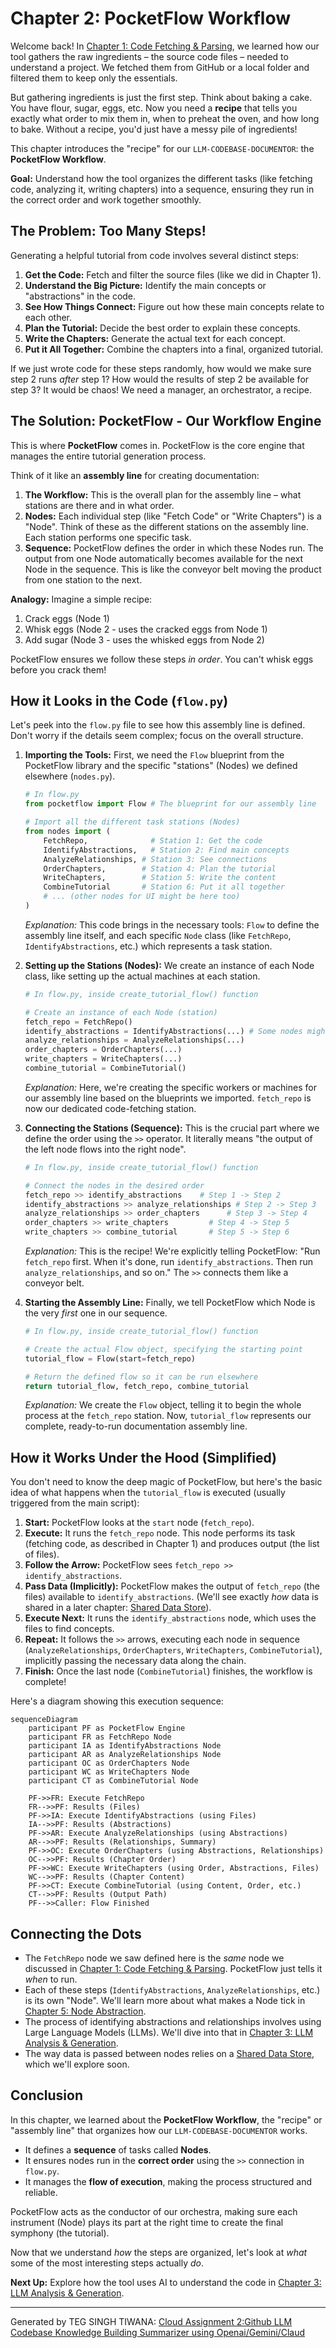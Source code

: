 # Chapter 2: PocketFlow Workflow

Welcome back! In [Chapter 1: Code Fetching & Parsing](01_code_fetching___parsing.md), we learned how our tool gathers the raw ingredients – the source code files – needed to understand a project. We fetched them from GitHub or a local folder and filtered them to keep only the essentials.

But gathering ingredients is just the first step. Think about baking a cake. You have flour, sugar, eggs, etc. Now you need a **recipe** that tells you exactly what order to mix them in, when to preheat the oven, and how long to bake. Without a recipe, you'd just have a messy pile of ingredients!

This chapter introduces the "recipe" for our `LLM-CODEBASE-DOCUMENTOR`: the **PocketFlow Workflow**.

**Goal:** Understand how the tool organizes the different tasks (like fetching code, analyzing it, writing chapters) into a sequence, ensuring they run in the correct order and work together smoothly.

## The Problem: Too Many Steps!

Generating a helpful tutorial from code involves several distinct steps:

1.  **Get the Code:** Fetch and filter the source files (like we did in Chapter 1).
2.  **Understand the Big Picture:** Identify the main concepts or "abstractions" in the code.
3.  **See How Things Connect:** Figure out how these main concepts relate to each other.
4.  **Plan the Tutorial:** Decide the best order to explain these concepts.
5.  **Write the Chapters:** Generate the actual text for each concept.
6.  **Put it All Together:** Combine the chapters into a final, organized tutorial.

If we just wrote code for these steps randomly, how would we make sure step 2 runs *after* step 1? How would the results of step 2 be available for step 3? It would be chaos! We need a manager, an orchestrator, a recipe.

## The Solution: PocketFlow - Our Workflow Engine

This is where **PocketFlow** comes in. PocketFlow is the core engine that manages the entire tutorial generation process.

Think of it like an **assembly line** for creating documentation:

1.  **The Workflow:** This is the overall plan for the assembly line – what stations are there and in what order.
2.  **Nodes:** Each individual step (like "Fetch Code" or "Write Chapters") is a "Node". Think of these as the different stations on the assembly line. Each station performs one specific task.
3.  **Sequence:** PocketFlow defines the order in which these Nodes run. The output from one Node automatically becomes available for the next Node in the sequence. This is like the conveyor belt moving the product from one station to the next.

**Analogy:** Imagine a simple recipe:
1.  Crack eggs (Node 1)
2.  Whisk eggs (Node 2 - uses the cracked eggs from Node 1)
3.  Add sugar (Node 3 - uses the whisked eggs from Node 2)

PocketFlow ensures we follow these steps *in order*. You can't whisk eggs before you crack them!

## How it Looks in the Code (`flow.py`)

Let's peek into the `flow.py` file to see how this assembly line is defined. Don't worry if the details seem complex; focus on the overall structure.

1.  **Importing the Tools:**
    First, we need the `Flow` blueprint from the PocketFlow library and the specific "stations" (Nodes) we defined elsewhere (`nodes.py`).

    ```python
    # In flow.py
    from pocketflow import Flow # The blueprint for our assembly line

    # Import all the different task stations (Nodes)
    from nodes import (
        FetchRepo,              # Station 1: Get the code
        IdentifyAbstractions,   # Station 2: Find main concepts
        AnalyzeRelationships, # Station 3: See connections
        OrderChapters,        # Station 4: Plan the tutorial
        WriteChapters,        # Station 5: Write the content
        CombineTutorial       # Station 6: Put it all together
        # ... (other nodes for UI might be here too)
    )
    ```
    *Explanation:* This code brings in the necessary tools: `Flow` to define the assembly line itself, and each specific `Node` class (like `FetchRepo`, `IdentifyAbstractions`, etc.) which represents a task station.

2.  **Setting up the Stations (Nodes):**
    We create an instance of each Node class, like setting up the actual machines at each station.

    ```python
    # In flow.py, inside create_tutorial_flow() function

    # Create an instance of each Node (station)
    fetch_repo = FetchRepo()
    identify_abstractions = IdentifyAbstractions(...) # Some nodes might have settings
    analyze_relationships = AnalyzeRelationships(...)
    order_chapters = OrderChapters(...)
    write_chapters = WriteChapters(...)
    combine_tutorial = CombineTutorial()
    ```
    *Explanation:* Here, we're creating the specific workers or machines for our assembly line based on the blueprints we imported. `fetch_repo` is now our dedicated code-fetching station.

3.  **Connecting the Stations (Sequence):**
    This is the crucial part where we define the order using the `>>` operator. It literally means "the output of the left node flows into the right node".

    ```python
    # In flow.py, inside create_tutorial_flow() function

    # Connect the nodes in the desired order
    fetch_repo >> identify_abstractions    # Step 1 -> Step 2
    identify_abstractions >> analyze_relationships # Step 2 -> Step 3
    analyze_relationships >> order_chapters      # Step 3 -> Step 4
    order_chapters >> write_chapters         # Step 4 -> Step 5
    write_chapters >> combine_tutorial       # Step 5 -> Step 6
    ```
    *Explanation:* This is the recipe! We're explicitly telling PocketFlow: "Run `fetch_repo` first. When it's done, run `identify_abstractions`. Then run `analyze_relationships`, and so on." The `>>` connects them like a conveyor belt.

4.  **Starting the Assembly Line:**
    Finally, we tell PocketFlow which Node is the very *first* one in our sequence.

    ```python
    # In flow.py, inside create_tutorial_flow() function

    # Create the actual Flow object, specifying the starting point
    tutorial_flow = Flow(start=fetch_repo)

    # Return the defined flow so it can be run elsewhere
    return tutorial_flow, fetch_repo, combine_tutorial
    ```
    *Explanation:* We create the `Flow` object, telling it to begin the whole process at the `fetch_repo` station. Now, `tutorial_flow` represents our complete, ready-to-run documentation assembly line.

## How it Works Under the Hood (Simplified)

You don't need to know the deep magic of PocketFlow, but here's the basic idea of what happens when the `tutorial_flow` is executed (usually triggered from the main script):

1.  **Start:** PocketFlow looks at the `start` node (`fetch_repo`).
2.  **Execute:** It runs the `fetch_repo` node. This node performs its task (fetching code, as described in Chapter 1) and produces output (the list of files).
3.  **Follow the Arrow:** PocketFlow sees `fetch_repo >> identify_abstractions`.
4.  **Pass Data (Implicitly):** PocketFlow makes the output of `fetch_repo` (the files) available to `identify_abstractions`. (We'll see exactly *how* data is shared in a later chapter: [Shared Data Store](06_shared_data_store.md)).
5.  **Execute Next:** It runs the `identify_abstractions` node, which uses the files to find concepts.
6.  **Repeat:** It follows the `>>` arrows, executing each node in sequence (`AnalyzeRelationships`, `OrderChapters`, `WriteChapters`, `CombineTutorial`), implicitly passing the necessary data along the chain.
7.  **Finish:** Once the last node (`CombineTutorial`) finishes, the workflow is complete!

Here's a diagram showing this execution sequence:

```mermaid
sequenceDiagram
    participant PF as PocketFlow Engine
    participant FR as FetchRepo Node
    participant IA as IdentifyAbstractions Node
    participant AR as AnalyzeRelationships Node
    participant OC as OrderChapters Node
    participant WC as WriteChapters Node
    participant CT as CombineTutorial Node

    PF->>FR: Execute FetchRepo
    FR-->>PF: Results (Files)
    PF->>IA: Execute IdentifyAbstractions (using Files)
    IA-->>PF: Results (Abstractions)
    PF->>AR: Execute AnalyzeRelationships (using Abstractions)
    AR-->>PF: Results (Relationships, Summary)
    PF->>OC: Execute OrderChapters (using Abstractions, Relationships)
    OC-->>PF: Results (Chapter Order)
    PF->>WC: Execute WriteChapters (using Order, Abstractions, Files)
    WC-->>PF: Results (Chapter Content)
    PF->>CT: Execute CombineTutorial (using Content, Order, etc.)
    CT-->>PF: Results (Output Path)
    PF-->>Caller: Flow Finished
```

## Connecting the Dots

*   The `FetchRepo` node we saw defined here is the *same* node we discussed in [Chapter 1: Code Fetching & Parsing](01_code_fetching___parsing.md). PocketFlow just tells it *when* to run.
*   Each of these steps (`IdentifyAbstractions`, `AnalyzeRelationships`, etc.) is its own "Node". We'll learn more about what makes a Node tick in [Chapter 5: Node Abstraction](05_node_abstraction.md).
*   The process of identifying abstractions and relationships involves using Large Language Models (LLMs). We'll dive into that in [Chapter 3: LLM Analysis & Generation](03_llm_analysis___generation.md).
*   The way data is passed between nodes relies on a [Shared Data Store](06_shared_data_store.md), which we'll explore soon.

## Conclusion

In this chapter, we learned about the **PocketFlow Workflow**, the "recipe" or "assembly line" that organizes how our `LLM-CODEBASE-DOCUMENTOR` works.

*   It defines a **sequence** of tasks called **Nodes**.
*   It ensures nodes run in the **correct order** using the `>>` connection in `flow.py`.
*   It manages the **flow of execution**, making the process structured and reliable.

PocketFlow acts as the conductor of our orchestra, making sure each instrument (Node) plays its part at the right time to create the final symphony (the tutorial).

Now that we understand *how* the steps are organized, let's look at *what* some of the most interesting steps actually *do*.

**Next Up:** Explore how the tool uses AI to understand the code in [Chapter 3: LLM Analysis & Generation](03_llm_analysis___generation.md).

---

Generated by TEG SINGH TIWANA: [Cloud Assignment 2:Github LLM Codebase Knowledge Building Summarizer using Openai/Gemini/Claud](https://github.com/tej172/cloud_indv_assignments/tree/main/ass_2)
